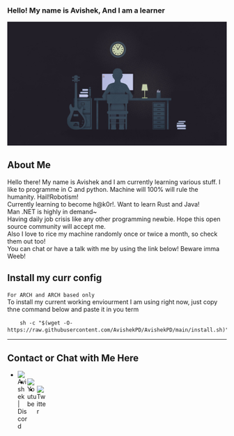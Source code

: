 ### Hello! My name is Avishek, And I am a learner
<p align="centre">
	<img width="969"
	 src="./picture.jpg">
</p>

## About Me
<p align="left">
Hello there! My name is Avishek and I am currently learning various stuff. I like to programme in C and python. Machine will 100% will rule the humanity. Hail!Robotism! <br>
Currently learning to become h@k0r!. Want to learn Rust and Java!<br>
Man .NET is highly in demand~<br>
Having daily job crisis like any other programming newbie. Hope this open source community will accept me.<br>
Also I love to rice my machine randomly once or twice a month, so check them out too!<br>
You can chat or have a talk with me by using the link below! Beware imma Weeb!

## Install my curr config

`For ARCH and ARCH based only` <br>
To install my current working enviourment I am using right now, just copy thne command below and paste it in you term

```shell
	sh -c "$(wget -O- https://raw.githubusercontent.com/AvishekPD/AvishekPD/main/install.sh)"
```

---
## Contact or Chat with Me Here 
- [<img align="left" alt="Avishek | Discord" width="22px" src="https://cdn.jsdelivr.net/npm/simple-icons@3.4.1/icons/discord.svg" />][Discord]
- [<img align="left" alt="Youtube" width="22px" src="https://cdn.jsdelivr.net/npm/simple-icons@3.4.1/icons/youtube.svg" />][Youtube]
- [<img align="left" alt="Twitter" width="22px" src="https://cdn.jsdelivr.net/npm/simple-icons@3.4.1/icons/twitter.svg" />][Twitter]

[Discord]: https://discordapp.com/channels/@me/681910716789293083 
[Youtube]: https://www.youtube.com/channel/UCkVhowlProN9ayzEMaBEKPQ
[Twitter]: https://twitter.com/KiriyamaOsu
